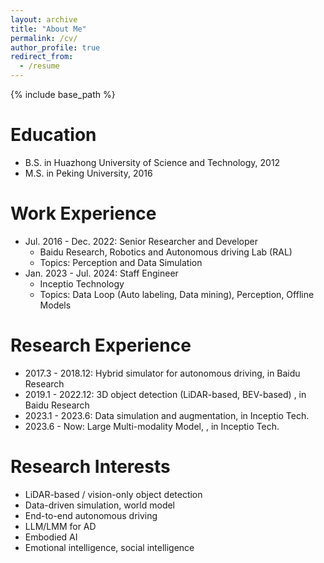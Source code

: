 ```yaml
---
layout: archive
title: "About Me"
permalink: /cv/
author_profile: true
redirect_from:
  - /resume
---
```


{% include base_path %}

Education
======
* B.S. in Huazhong University of Science and Technology, 2012
* M.S. in Peking University, 2016

<!--* Ph.D in Version Control Theory, GitHub University, 2018 (expected)-->


Work Experience
======
* Jul. 2016 - Dec. 2022: Senior Researcher and Developer
  * Baidu Research, Robotics and Autonomous driving Lab (RAL)
  * Topics: Perception and Data Simulation
* Jan. 2023 - Jul. 2024: Staff Engineer
  * Inceptio Technology
  * Topics: Data Loop (Auto labeling, Data mining), Perception, Offline Models

Research Experience
======
* 2017.3 - 2018.12: Hybrid simulator for autonomous driving, in Baidu Research
* 2019.1 - 2022.12: 3D object detection (LiDAR-based, BEV-based) , in Baidu Research
* 2023.1 - 2023.6: Data simulation and augmentation, in Inceptio Tech.
* 2023.6 - Now: Large Multi-modality Model, , in Inceptio Tech.


Research Interests
=====
* LiDAR-based / vision-only object detection
* Data-driven simulation, world model
* End-to-end autonomous driving
* LLM/LMM for AD
* Embodied AI
* Emotional intelligence, social intelligence


<!--
Skills
======
* C++/C, Python
* Computer Vision, 3D Vision, Large Models
* Machine learning & Deep learning.
  * pytorch, caffe, tensorflow


Publications
======
  <ul>{% for post in site.publications %}
    {% include archive-single-cv.html %}
  {% endfor %}</ul>
  

Talks
======
  <ul>{% for post in site.talks %}
    {% include archive-single-talk-cv.html %}
  {% endfor %}</ul>
  
Teaching
======
  <ul>{% for post in site.teaching %}
    {% include archive-single-cv.html %}
  {% endfor %}</ul>
  
Service and leadership
======
* Currently signed in to 43 different slack teams

-->
